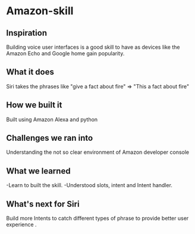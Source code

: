 # Amazon-skill
## Inspiration
Building voice user interfaces is a good skill to have as devices like the Amazon Echo and Google home gain popularity. 
## What it does
Siri takes the phrases like "give a fact about fire" => "This a fact about fire"
## How we built it
Built using Amazon Alexa and python
## Challenges we ran into
Understanding the not so clear environment of Amazon developer console
## What we learned
-Learn to built the skill.
-Understood slots, intent and Intent handler.
## What's next for Siri
Build more Intents to catch different types of phrase to provide better user experience .

